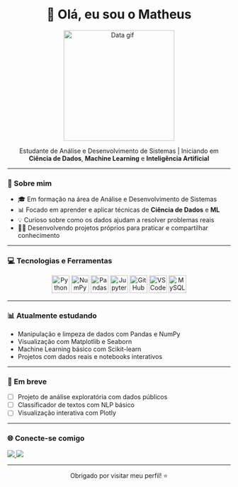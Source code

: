 <h1 align="center">👋 Olá, eu sou o Matheus</h1>

<p align="center">
  <img src="https://media.giphy.com/media/26xBwdIuRJiAIqHwA/giphy.gif" width="250" alt="Data gif">
</p>

<p align="center">
  Estudante de Análise e Desenvolvimento de Sistemas | Iniciando em <strong>Ciência de Dados</strong>, <strong>Machine Learning</strong> e <strong>Inteligência Artificial</strong>
</p>

---

### 🚀 Sobre mim

- 🎓 Em formação na área de Análise e Desenvolvimento de Sistemas  
- 📊 Focado em aprender e aplicar técnicas de **Ciência de Dados** e **ML**  
- 💡 Curioso sobre como os dados ajudam a resolver problemas reais  
- 👨‍💻 Desenvolvendo projetos próprios para praticar e compartilhar conhecimento  

---

### 💻 Tecnologias e Ferramentas

<div align="center">

<img src="https://cdn.jsdelivr.net/gh/devicons/devicon/icons/python/python-original.svg" width="40" alt="Python"/>
<img src="https://cdn.jsdelivr.net/gh/devicons/devicon/icons/numpy/numpy-original.svg" width="40" alt="NumPy"/>
<img src="https://cdn.jsdelivr.net/gh/devicons/devicon/icons/pandas/pandas-original.svg" width="40" alt="Pandas"/>
<img src="https://cdn.jsdelivr.net/gh/devicons/devicon/icons/jupyter/jupyter-original.svg" width="40" alt="Jupyter"/>
<img src="https://cdn.jsdelivr.net/gh/devicons/devicon/icons/github/github-original.svg" width="40" alt="GitHub"/>
<img src="https://cdn.jsdelivr.net/gh/devicons/devicon/icons/vscode/vscode-original.svg" width="40" alt="VSCode"/>
<img src="https://cdn.jsdelivr.net/gh/devicons/devicon/icons/mysql/mysql-original.svg" width="40" alt="MySQL"/>

</div>

---

### 📊 Atualmente estudando

- Manipulação e limpeza de dados com Pandas e NumPy  
- Visualização com Matplotlib e Seaborn  
- Machine Learning básico com Scikit-learn  
- Projetos com dados reais e notebooks interativos  

---

### 📌 Em breve

- [ ] Projeto de análise exploratória com dados públicos  
- [ ] Classificador de textos com NLP básico  
- [ ] Visualização interativa com Plotly  

---

### 🌐 Conecte-se comigo

<p align="left">
  <a href="https://www.linkedin.com/in/matfreitas/" target="_blank">
    <img src="https://img.shields.io/badge/LinkedIn-0A66C2?style=for-the-badge&logo=linkedin&logoColor=white" />
  </a>
  <a href="mailto:matheusbcy@gmail.com">
    <img src="https://img.shields.io/badge/Gmail-EA4335?style=for-the-badge&logo=gmail&logoColor=white" />
  </a>
</p>

---

<p align="center">
  Obrigado por visitar meu perfil! ⭐️
</p>
